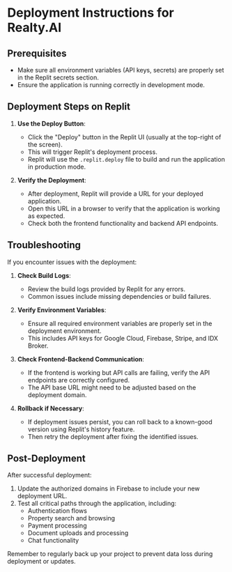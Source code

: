 # Deployment Instructions for Realty.AI

## Prerequisites
- Make sure all environment variables (API keys, secrets) are properly set in the Replit secrets section.
- Ensure the application is running correctly in development mode.

## Deployment Steps on Replit

1. **Use the Deploy Button**: 
   - Click the "Deploy" button in the Replit UI (usually at the top-right of the screen).
   - This will trigger Replit's deployment process.
   - Replit will use the `.replit.deploy` file to build and run the application in production mode.

2. **Verify the Deployment**:
   - After deployment, Replit will provide a URL for your deployed application.
   - Open this URL in a browser to verify that the application is working as expected.
   - Check both the frontend functionality and backend API endpoints.

## Troubleshooting

If you encounter issues with the deployment:

1. **Check Build Logs**:
   - Review the build logs provided by Replit for any errors.
   - Common issues include missing dependencies or build failures.

2. **Verify Environment Variables**:
   - Ensure all required environment variables are properly set in the deployment environment.
   - This includes API keys for Google Cloud, Firebase, Stripe, and IDX Broker.

3. **Check Frontend-Backend Communication**:
   - If the frontend is working but API calls are failing, verify the API endpoints are correctly configured.
   - The API base URL might need to be adjusted based on the deployment domain.

4. **Rollback if Necessary**:
   - If deployment issues persist, you can roll back to a known-good version using Replit's history feature.
   - Then retry the deployment after fixing the identified issues.

## Post-Deployment

After successful deployment:

1. Update the authorized domains in Firebase to include your new deployment URL.
2. Test all critical paths through the application, including:
   - Authentication flows
   - Property search and browsing
   - Payment processing
   - Document uploads and processing
   - Chat functionality

Remember to regularly back up your project to prevent data loss during deployment or updates.
